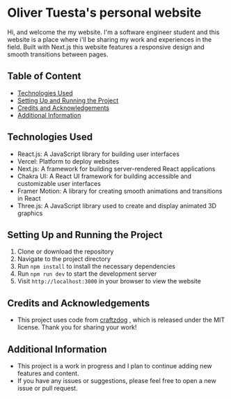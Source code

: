 # Oliver Tuesta's personal website

Hi, and welcome the my website. I'm a software engineer student and this website
is a place where i'll be sharing my work and experiences in the field. Built
with Next.js this website features a responsive design and smooth transitions
between pages.

## Table of Content

-   [Technologies Used](#technologies-used)
-   [Setting Up and Running the Project](#setting-up-and-running-the-project)
-   [Credits and Acknowledgements](#credits-and-acknowledgements)
-   [Additional Information](#additional-information)

## Technologies Used

-   React.js: A JavaScript library for building user interfaces
-   Vercel: Platform to deploy websites
-   Next.js: A framework for building server-rendered React applications
-   Chakra UI: A React UI framework for building accessible and customizable
    user interfaces
-   Framer Motion: A library for creating smooth animations and transitions in
    React
-   Three.js: A JavaScript library used to create and display animated 3D
    graphics

## Setting Up and Running the Project

1. Clone or download the repository
2. Navigate to the project directory
3. Run `npm install` to install the necessary dependencies
4. Run `npm run dev` to start the development server
5. Visit `http://localhost:3000` in your browser to view the website

## Credits and Acknowledgements

-   This project uses code from [craftzdog](https://github.com/craftzdog) ,
    which is released under the MIT license. Thank you for sharing your work!

## Additional Information

-   This project is a work in progress and I plan to continue adding new
    features and content.
-   If you have any issues or suggestions, please feel free to open a new issue
    or pull request.
